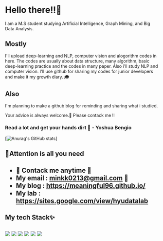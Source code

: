 # Hello there!!🌌
I am a M.S student studying Artificial Intelligence, Graph Mining, and Big Data Analysis.

## Mostly
I'll upload deep-learning and NLP, computer vision and alogorithm codes in here. The codes are usually about data structure, many algorithm, basic deep-learning practice and the codes in many paper. Also i'll study NLP and computer vision. I'll use github for sharing my codes for junior developers and make it my growth diary. 🎓

## Also
I'm planning to make a github blog for reminding and sharing what i studied.

Your advice is always welcome.👋 Please contack me !!

### Read a lot and get your hands dirt 💪 - Yoshua Bengio

[![Anurag's GitHub stats](https://github-readme-stats.vercel.app/api?username=meaningful&show_icons=true&theme=radical)]

<h2> 🔎Attention is all you need <h2>
  
- 🌱 Contack me anytime 🌱
- My email : minkk0213@gmail.com 💬
- My blog  : https://meaningful96.github.io/
- My lab   : https://sites.google.com/view/hyudatalab 
  
<h2> My tech Stack✨ <h2>
<img src="https://img.shields.io/badge/PyTorch-EE4C2C?style=for-the-badge&logo=PyTorch&logoColor=white">
<img src="https://img.shields.io/badge/Python-3776AB?style=for-the-badge&logo=Python&logoColor=white">
<img src="https://img.shields.io/badge/linux-FCC624?style=for-the-badge&logo=linux&logoColor=black">
<img src="https://img.shields.io/badge/github-181717?style=for-the-badge&logo=github&logoColor=white">
<img src="https://img.shields.io/badge/git-F05032?style=for-the-badge&logo=git&logoColor=white">
<img src="https://img.shields.io/badge/-C++-000000?style=for-the-badge&logo=c%2B%2B&Color=black">
